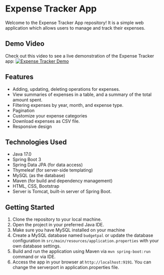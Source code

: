 # Expense Tracker App

Welcome to the Expense Tracker App repository! It is a simple web application which allows users to manage and track their expenses. 

## Demo Video

Check out this video to see a live demonstration of the Expense Tracker app:
[![Expense Tracker Demo](https://drive.google.com/file/d/1DNsx84cdyD9IBxys9bfLf5VoNTf5Lnb3/view?usp=sharing)](https://youtu.be/IlUs0ESfFK4)

## Features

- Adding, updating, deleting operations for expenses.
- View summaries of expenses in a table, and a summary of the total amount spent.
- Filtering expenses by year, month, and expense type.
- Pagination
- Customize your expense categories
- Download expenses as CSV file.
- Responsive design 

## Technologies Used

- Java 17.0
- Spring Boot 3
- Spring Data JPA (for data access)
- Thymeleaf (for server-side templating)
- MySQL (as the database)
- Maven (for build and dependency management)
- HTML, CSS, Bootstrap
- Server is Tomcat, built-in server of Spring Boot.

## Getting Started

1. Clone the repository to your local machine.
2. Open the project in your preferred Java IDE.
3. Make sure you have MySQL installed on your machine
4. Create a MySQL database named `budgetpal` or update the database configuration in `src/main/resources/application.properties` with your own database settings.
6. Build and run the application using Maven via `mvn spring-boot:run` command or via IDE.
7. Access the app in your browser at `http://localhost:9191`. You can change the serverport in application.properties file.



